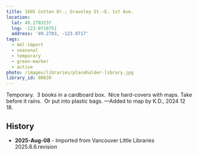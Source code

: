 ```yaml
---
title: 1605 Cotton Dr.; Graveley St.—E. 1st Ave.
location:
  lat: 49.2703237
  lng: -123.0716751
  address: '49.2703, -123.0717'
tags:
  - kml-import
  - seasonal
  - temporary
  - green-marker
  - active
photo: /images/libraries/placeholder-library.jpg
library_id: 00039
---
```

Temporary.  3 books in a cardboard box.  
Nice hard-covers with maps.
Take before it rains.  Or put into plastic bags.
—Added to map by K.D., 2024 12 18.

## History
- **2025-Aug-08** - Imported from Vancouver Little Libraries 2025.8.6.revision
